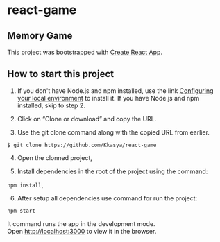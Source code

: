 # react-game

## Memory Game

This project was bootstrapped with [Create React App](https://github.com/facebook/create-react-app).

## How to start this project

1. If you don't have Node.js and npm installed, use the link [Configuring your local environment](https://docs.npmjs.com/getting-started/configuring-your-local-environment) to install it. If you have Node.js and npm installed, skip to step 2.

2. Click on “Clone or download” and copy the URL.

3. Use the git clone command along with the copied URL from earlier.

`$ git clone https://github.com/Kkasya/react-game`

4. Open the clonned project,

5. Install dependencies in the root of the project using the command:

`npm install`,

6. After setup all dependencies use command for run the project:

`npm start`

It command runs the app in the development mode.\
Open [http://localhost:3000](http://localhost:3000) to view it in the browser.
